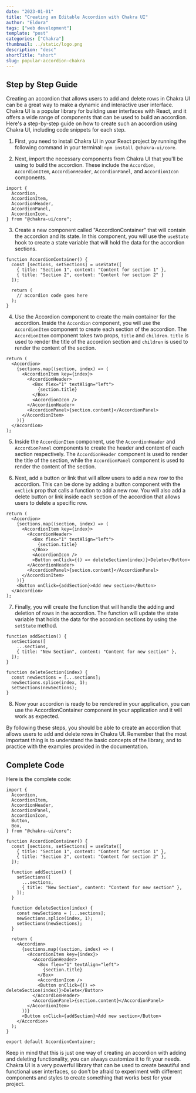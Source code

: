 ```yaml
---
date: "2023-01-01"
title: "Creating an Editable Accordion with Chakra UI"
author: "Eldora"
tags: ["web development"]
template: "post"
categories: ["Chakra"]
thumbnail: ../static/logo.png
description: "desc"
shortTitle: "short"
slug: popular-accordion-chakra
---
```


## Step by Step Guide

Creating an accordion that allows users to add and delete rows in Chakra UI can be a great way to make a dynamic and interactive user interface. Chakra UI is a popular library for building user interfaces with React, and it offers a wide range of components that can be used to build an accordion. Here's a step-by-step guide on how to create such an accordion using Chakra UI, including code snippets for each step.

1. First, you need to install Chakra UI in your React project by running the following command in your terminal: `npm install @chakra-ui/core`.

2. Next, import the necessary components from Chakra UI that you'll be using to build the accordion. These include the `Accordion`, `AccordionItem`, `AccordionHeader`, `AccordionPanel`, and `AccordionIcon` components.

```tsx
import {
  Accordion,
  AccordionItem,
  AccordionHeader,
  AccordionPanel,
  AccordionIcon,
} from "@chakra-ui/core";
```

3. Create a new component called "AccordionContainer" that will contain the accordion and its state. In this component, you will use the `useState` hook to create a state variable that will hold the data for the accordion sections.

```tsx
function AccordionContainer() {
  const [sections, setSections] = useState([
    { title: "Section 1", content: "Content for section 1" },
    { title: "Section 2", content: "Content for section 2" }
  ]);

  return (
    // accordion code goes here
  );
}
```

4. Use the Accordion component to create the main container for the accordion. Inside the `Accordion` component, you will use the `AccordionItem` component to create each section of the accordion. The `AccordionItem` component takes two props, `title` and `children`. `title` is used to render the title of the accordion section and `children` is used to render the content of the section.

```tsx
return (
  <Accordion>
    {sections.map((section, index) => (
      <AccordionItem key={index}>
        <AccordionHeader>
          <Box flex="1" textAlign="left">
            {section.title}
          </Box>
          <AccordionIcon />
        </AccordionHeader>
        <AccordionPanel>{section.content}</AccordionPanel>
      </AccordionItem>
    ))}
  </Accordion>
);
```

5. Inside the `AccordionItem` component, use the `AccordionHeader` and `AccordionPanel` components to create the header and content of each section respectively. The `AccordionHeader` component is used to render the title of the section, while the `AccordionPanel` component is used to render the content of the section.

6. Next, add a button or link that will allow users to add a new row to the accordion. This can be done by adding a button component with the `onClick` prop that calls a function to add a new row. You will also add a delete button or link inside each section of the accordion that allows users to delete a specific row.

```tsx
return (
  <Accordion>
    {sections.map((section, index) => (
      <AccordionItem key={index}>
        <AccordionHeader>
          <Box flex="1" textAlign="left">
            {section.title}
          </Box>
          <AccordionIcon />
          <Button onClick={() => deleteSection(index)}>Delete</Button>
        </AccordionHeader>
        <AccordionPanel>{section.content}</AccordionPanel>
      </AccordionItem>
    ))}
    <Button onClick={addSection}>Add new section</Button>
  </Accordion>
);
```

7. Finally, you will create the function that will handle the adding and deletion of rows in the accordion. The function will update the state variable that holds the data for the accordion sections by using the `setState` method.

```tsx
function addSection() {
  setSections([
    ...sections,
    { title: "New Section", content: "Content for new section" },
  ]);
}

function deleteSection(index) {
  const newSections = [...sections];
  newSections.splice(index, 1);
  setSections(newSections);
}
```

8. Now your accordion is ready to be rendered in your application, you can use the AccordionContainer component in your application and it will work as expected.

By following these steps, you should be able to create an accordion that allows users to add and delete rows in Chakra UI. Remember that the most important thing is to understand the basic concepts of the library, and to practice with the examples provided in the documentation.

## Complete Code

Here is the complete code:

```tsx
import {
  Accordion,
  AccordionItem,
  AccordionHeader,
  AccordionPanel,
  AccordionIcon,
  Button,
  Box,
} from "@chakra-ui/core";

function AccordionContainer() {
  const [sections, setSections] = useState([
    { title: "Section 1", content: "Content for section 1" },
    { title: "Section 2", content: "Content for section 2" },
  ]);

  function addSection() {
    setSections([
      ...sections,
      { title: "New Section", content: "Content for new section" },
    ]);
  }

  function deleteSection(index) {
    const newSections = [...sections];
    newSections.splice(index, 1);
    setSections(newSections);
  }

  return (
    <Accordion>
      {sections.map((section, index) => (
        <AccordionItem key={index}>
          <AccordionHeader>
            <Box flex="1" textAlign="left">
              {section.title}
            </Box>
            <AccordionIcon />
            <Button onClick={() => deleteSection(index)}>Delete</Button>
          </AccordionHeader>
          <AccordionPanel>{section.content}</AccordionPanel>
        </AccordionItem>
      ))}
      <Button onClick={addSection}>Add new section</Button>
    </Accordion>
  );
}

export default AccordionContainer;
```

Keep in mind that this is just one way of creating an accordion with adding and deleting functionality, you can always customize it to fit your needs. Chakra UI is a very powerful library that can be used to create beautiful and functional user interfaces, so don't be afraid to experiment with different components and styles to create something that works best for your project.

